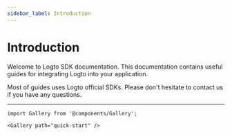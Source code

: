 ```yaml
---
sidebar_label: Introduction
---
```


# Introduction

Welcome to Logto SDK documentation. This documentation contains useful guides for integrating Logto into your application.

Most of guides uses Logto official SDKs. Please don't hesitate to contact us if you have any questions.

---

```mdx-code-block
import Gallery from '@components/Gallery';

<Gallery path="quick-start" />
```
